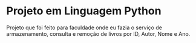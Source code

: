 # Projeto em Linguagem Python
Projeto que foi feito para faculdade onde eu fazia o serviço de armazenamento, consulta e remoção de livros por ID, Autor, Nome e Ano.
